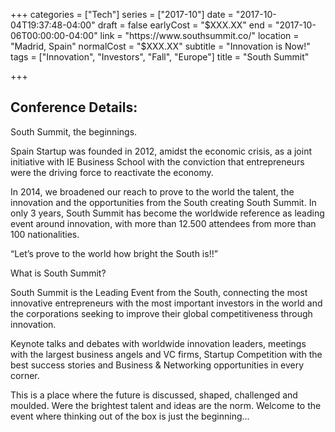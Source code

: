 +++
categories = ["Tech"]
series = ["2017-10"]
date = "2017-10-04T19:37:48-04:00"
draft = false
earlyCost = "$XXX.XX"
end = "2017-10-06T00:00:00-04:00"
link = "https://www.southsummit.co/"
location = "Madrid, Spain"
normalCost = "$XXX.XX"
subtitle = "Innovation is Now!"
tags = ["Innovation", "Investors", "Fall", "Europe"]
title = "South Summit"

+++


## Conference Details: 

South Summit, the beginnings.

Spain Startup was founded in 2012, amidst the economic crisis, as a joint initiative with IE Business School with the conviction that entrepreneurs were the driving force to reactivate the economy.

In 2014, we broadened our reach to prove to the world the talent, the innovation and the opportunities from the South creating South Summit. In only 3 years, South Summit has become the worldwide reference as leading event around innovation, with more than 12.500 attendees from more than 100 nationalities.

“Let’s prove to the world how bright the South is!!”

What is South Summit?

South Summit is the Leading Event from the South, connecting the most innovative entrepreneurs with the most important investors in the world and the corporations seeking to improve their global competitiveness through innovation.

Keynote talks and debates with worldwide innovation leaders, meetings with the largest business angels and VC firms, Startup Competition with the best success stories and Business & Networking opportunities in every corner.

This is a place where the future is discussed, shaped, challenged and moulded. Were the brightest talent and ideas are the norm. Welcome to the event where thinking out of the box is just the beginning...